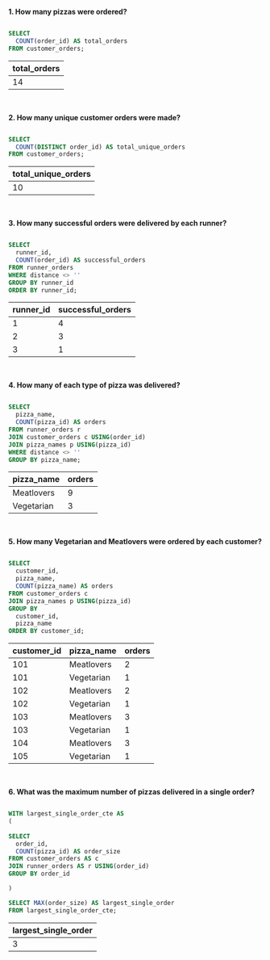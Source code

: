 **1. How many pizzas were ordered?**

````sql

SELECT 
  COUNT(order_id) AS total_orders
FROM customer_orders;

````

| total_orders |
| ------------ |
| 14           |

<br/>

**2. How many unique customer orders were made?**

````sql

SELECT 
  COUNT(DISTINCT order_id) AS total_unique_orders 
FROM customer_orders;

````

| total_unique_orders |
| ------------------- |
| 10                  |

<br/>

**3. How many successful orders were delivered by each runner?**

````sql

SELECT 
  runner_id, 
  COUNT(order_id) AS successful_orders
FROM runner_orders
WHERE distance <> ''  
GROUP BY runner_id
ORDER BY runner_id;

````

| runner_id | successful_orders |
| --------- | ----------------- |
| 1         | 4                 |
| 2         | 3                 |
| 3         | 1                 |

<br/>

**4. How many of each type of pizza was delivered?**

````sql

SELECT 
  pizza_name, 
  COUNT(pizza_id) AS orders
FROM runner_orders r
JOIN customer_orders c USING(order_id)
JOIN pizza_names p USING(pizza_id)
WHERE distance <> ''
GROUP BY pizza_name;

````

| pizza_name | orders |
| ---------- | ------ |
| Meatlovers | 9      |
| Vegetarian | 3      |

<br/>

**5. How many Vegetarian and Meatlovers were ordered by each customer?**

````sql

SELECT 
  customer_id, 
  pizza_name,
  COUNT(pizza_name) AS orders
FROM customer_orders c 
JOIN pizza_names p USING(pizza_id)
GROUP BY 
  customer_id, 
  pizza_name
ORDER BY customer_id;

````

| customer_id | pizza_name | orders |
| ----------- | ---------- | ------ |
| 101         | Meatlovers | 2      |
| 101         | Vegetarian | 1      |
| 102         | Meatlovers | 2      |
| 102         | Vegetarian | 1      |
| 103         | Meatlovers | 3      |
| 103         | Vegetarian | 1      |
| 104         | Meatlovers | 3      |
| 105         | Vegetarian | 1      |

<br/>

**6. What was the maximum number of pizzas delivered in a single order?**

````sql

WITH largest_single_order_cte AS
(
  
SELECT 
  order_id, 
  COUNT(pizza_id) AS order_size
FROM customer_orders AS c
JOIN runner_orders AS r USING(order_id)
GROUP BY order_id

)

SELECT MAX(order_size) AS largest_single_order
FROM largest_single_order_cte;

````

| largest_single_order |
| -------------------- |
| 3                    |

<br/>
